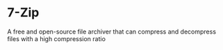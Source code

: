 # 7-Zip
A free and open-source file archiver that can compress and decompress files with a high compression ratio
